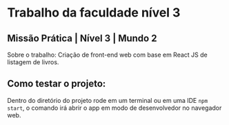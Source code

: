 # Trabalho da faculdade nível 3
## Missão Prática | Nível 3 | Mundo 2

Sobre o trabalho: Criação de front-end web com base em React JS de listagem de livros.

## Como testar o projeto:

Dentro do diretório do projeto rode em um terminal ou em uma IDE `npm start`, o comando irá abrir o app em modo de desenvolvedor no navegador web.